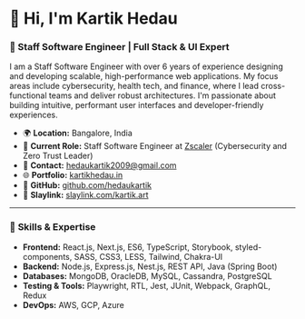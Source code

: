 # 👋 Hi, I'm Kartik Hedau

### 🚀 Staff Software Engineer | Full Stack & UI Expert

I am a Staff Software Engineer with over 6 years of experience designing and developing scalable, high-performance web applications. My focus areas include cybersecurity, health tech, and finance, where I lead cross-functional teams and deliver robust architectures. I'm passionate about building intuitive, performant user interfaces and developer-friendly experiences.

- 🌍 **Location:** Bangalore, India
- 💼 **Current Role:** Staff Software Engineer at [Zscaler](https://www.zscaler.com/) (Cybersecurity and Zero Trust Leader)
- 📧 **Contact:** [hedaukartik2009@gmail.com](mailto:hedaukartik2009@gmail.com)
- 🌐 **Portfolio:** [kartikhedau.in](https://www.kartikhedau.in/)
- 🐙 **GitHub:** [github.com/hedaukartik](https://github.com/hedaukartik)
- 🔗 **Slaylink:** [slaylink.com/kartik.art](https://slaylink.com/kartik.art)

---

### 🔧 **Skills & Expertise**
- **Frontend:** React.js, Next.js, ES6, TypeScript, Storybook, styled-components, SASS, CSS3, LESS, Tailwind, Chakra-UI
- **Backend:** Node.js, Express.js, Nest.js, REST API, Java (Spring Boot)
- **Databases:** MongoDB, OracleDB, MySQL, Cassandra, PostgreSQL
- **Testing & Tools:** Playwright, RTL, Jest, JUnit, Webpack, GraphQL, Redux
- **DevOps:** AWS, GCP, Azure
